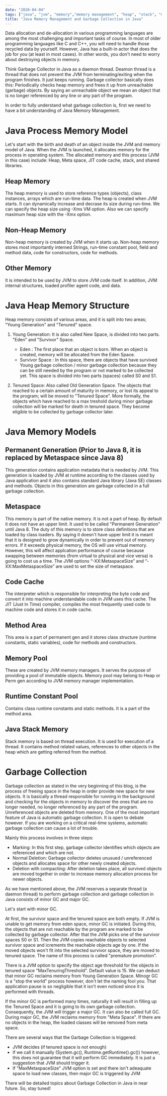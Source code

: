 ```yaml
---
date: "2020-04-04"
tags: ["java", "jvm", "memory","memory management", "heap", "stack", "metaspace", "garbage","garbage collector","collector","garbage collection"]
title: "Java Memory Management and Garbage Collection in Java"
---
```


Data allocation and de-allocation in various programming languages are among the most challenging and important tasks of course.
In most of older programming languages like C and C++, you will need to handle those recycled data by yourself.
However, Java has a built-in actor that does the job for you (at least in most cases). In other words, you don't need to worry about destroying objects in memory.

Think Garbage Collector in Java as a daemon thread. Deamon thread is a thread that does not prevent the JVM from terminating/exiting when the program finishes. It just keeps running.
Garbage collector basically does this:
Periodically checks heap memory and frees it up from unreachable (garbage) objects.
By saying an unreachable object we mean an object that is no longer referenced by any line or any part of the program.

In order to fully understand what garbage collection is, first we need to have a bit understanding of Java Memory Management.

# Java Process Memory Model

Let's start with the birth and death of an object inside the JVM and memory model of Java.
When the JVM is launched, it allocates memory for the process in operating system. 
The allocated memory and this process (JVM in this case) include:
Heap, Meta space, JIT code cache, stack, and shared libraries.

## Heap Memory

The heap memory is used to store reference types (objects), class instances, arrays which are run-time data.
The heap is created when JVM starts. It can dynamically increase and decrase its size during run-time.
We can specify the heap size using -Xms VM option. Also we can specify maximum heap size with the -Xmx option.

## Non-Heap Memory

Non-heap memory is created by JVM when it starts up. Non-heap memory stores most importantly interned Strings, run-time constant pool,
field and method data, code for constructors, code for methods.

## Other Memory

It is intended to be used by JVM to store JVM code itself. In addition, JVM internal structures, loaded profiler agent code, and data.

# Java Heap Memory Structure

Heap memory consists of various areas, and it is split into two areas; "Young Generation" and "Tenured" space.

1) Young Generation: It is also called New Space, is divided into two parts. "Eden" and "Survivor" Space.
    - Eden : The first place that an object is born. When an object is created, memory will be allocated from the Eden Space.
    - Survivor Space : In this space, there are objects that have survived Young garbage collection / minor garbage collection because they can be still needed by the program or not marked to be collected yet. This space is divided into two parts (spaces) called S0 and S1.

 2) Tenured Space: Also called Old Generation Space. The objects that reached to a certain amount of maturity in memory, or lost its appeal to the program; will be moved to "Tenured Space". More formally, the objects which have reached to a max treshold during minor garbage collection will be marked for death in tenured space. They become eligible to be collected by garbage collector later.
 
 # Java Memory Models

## Permanent Generation (Prior to Java 8, it is replaced by Metaspace since Java 8)

This generation contains application metadata that is needed by JVM. This generation is loaded by JVM at runtime according to the classes used by Java application and it also contains standard Java library (Java SE) classes and methods. Objects in this generation are garbage collected in a full garbage collection.

## Metaspace

This memory is part of the native memory. It is not a part of heap. By default it does not have an upper limit. It used to be called "Permanent Generation" until Java 8.
The duty of this memory is to store class definitions that are loaded by class loaders. By saying it doesn't have upper limit it is meant that it is designed to grow dynamically in order to prevent out of memory errors. If it exceeds physical memory, the OS will use virtual memory. However, this will affect applcation performance of course because swapping between memories (from virtual to physical and vice versa) is going to cost us a time. The JVM options “-XX:MetaspaceSize” and “-XX:MaxMetaspaceSize” are used to set the size of metaspace.

## Code Cache

The interpreter which is responsible for interpreting the byte code and convert it into machine understandable code in JVM uses this cache. The JIT (Just In Time) compiler, compiles the most frequently used code to machine code and stores it in code cache.

## Method Area

This area is a part of permanent gen and it stores class structure (runtime constants, static variables), code for methods and constructors.

## Memory Pool

These are created by JVM memory managers. It serves the purpose of providing a pool of immutable objects. Memory pool may belong to Heap or Perm gen according to JVM memory manager implementation.

## Runtime Constant Pool

Contains class runtime constants and static methods. It is a part of the method area.

## Java Stack Memory

Stack memory is based on thread execution. It is used for execution of a thread. It contains method related values, references to other objects in the heap which are getting referred from the method.

# Garbage Collection


Garbage collection as stated in the very beginning of this blog, is the process of freeing space in the heap in order provide new space for new objects. It is basically a thread responsible for running in the background and checking for the objects in memory to discover the ones that are no longer needed, no longer referenced by any part of the program. Unreferenced objects are deleted from memory.
One of the most important feature of Java is automatic garbage collection. It is open to debate however. If you are working on a critical real-time systems, automatic garbage collection can cause a lot of trouble.

Mainly this process involves in three steps:

- Marking: In this first step, garbage collector identifies which objects are referenced and which are not.
- Normal Deletion: Garbage collector deletes unusued / unreferenced objects and allocates space for other newly created objects.
- Deletion with compacting: After deletion takes place, all survived objects are moved together in order to increase memory allocation process for newer objects.
    
As we have mentioned above, the JVM reserves a separate thread (a daemon thread) to perform garbage collection and garbage collection in Java consists of minor GC and major GC.

Let's start with minor GC.

At first, the survivor space and the tenured space are both empty. If JVM is unable to get memory from eden space, minor GC is initiated. During this, the objects that are not reachable by the program are marked to be collected by garbage collector. After that the JVM picks one of the survivor spaces S0 or S1. Then the JVM copies reachable objects to selected survivor space and icrements the reachable objects age by one. If the moved objects won't fit into the selected survivor space, they are moved to tenured space. The name of this process is called "premature promotion".

There is a JVM option to specify the object age threshold for the objects in tenured space "MaxTenuringThreshold". Default value is 15.
We can deduct that minor GC reclaims memory from Young Generation Space. Minogr GC is a "stop the world" process however, don't let the naming fool you. That application pause is so negligible that it isn't even noticed since it is performed with threads.

If the minor GC is performed many times, naturally it will result in filling up the Tenured Space and it is going to its own garbage collection. Consequently, the JVM will trigger a major GC. It can also be called full GC. During major GC, the JVM reclaims memory from "Meta Space". If there are no objects in the heap, the loaded classes will be removed from meta space.

There are several ways that the Garbage Collection is triggered:

- JVM decides (if tenured space is not enough)
- If we call it manually (System.gc(), Runtime.getRuntime().gc()) however, this does not guarantee that it will perform GC immediately. It is just a suggestion that JVM should trigger it.
- If "MaxMetaspaceSize" JVM option is set and there isn't adeaquate space to load new classes, then major GC is triggered by JVM

There will be detailed topics about Garbage Collection in Java in near future. So, stay tuned!